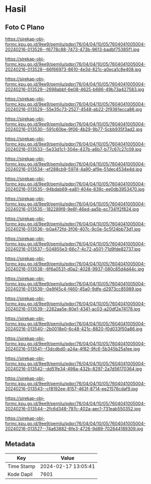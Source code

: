 # Hasil

## Foto C Plano

https://sirekap-obj-formc.kpu.go.id/9ee9/pemilu/pdpr/76/04/04/10/05/7604041005004-20240216-013526--f6778c88-7473-473b-9613-badbf75385f1.jpg

https://sirekap-obj-formc.kpu.go.id/9ee9/pemilu/pdpr/76/04/04/10/05/7604041005004-20240216-013528--66f66973-8610-4e3d-821c-a0eca1c8e408.jpg

https://sirekap-obj-formc.kpu.go.id/9ee9/pemilu/pdpr/76/04/04/10/05/7604041005004-20240216-013529--2698abbf-6e08-4625-b686-49b73a427583.jpg

https://sirekap-obj-formc.kpu.go.id/9ee9/pemilu/pdpr/76/04/04/10/05/7604041005004-20240216-013529--55e35c73-2527-4548-ab22-2f9381ecca86.jpg

https://sirekap-obj-formc.kpu.go.id/9ee9/pemilu/pdpr/76/04/04/10/05/7604041005004-20240216-013530--591c60be-9f06-4b29-9b77-5cbb935f3ad2.jpg

https://sirekap-obj-formc.kpu.go.id/9ee9/pemilu/pdpr/76/04/04/10/05/7604041005004-20240216-013533--5e33d1c1-304e-437b-a6b7-b77c67c27c09.jpg

https://sirekap-obj-formc.kpu.go.id/9ee9/pemilu/pdpr/76/04/04/10/05/7604041005004-20240216-013534--ef288cb9-5974-4a90-af9e-51dec4534e4d.jpg

https://sirekap-obj-formc.kpu.go.id/9ee9/pemilu/pdpr/76/04/04/10/05/7604041005004-20240216-013535--94bdab69-ea81-404e-839c-ee0db3953470.jpg

https://sirekap-obj-formc.kpu.go.id/9ee9/pemilu/pdpr/76/04/04/10/05/7604041005004-20240216-013535--182289f8-9e6f-46ed-aa5b-ec7341f2f824.jpg

https://sirekap-obj-formc.kpu.go.id/9ee9/pemilu/pdpr/76/04/04/10/05/7604041005004-20240216-013536--b0a472fd-3f06-407c-9c0e-5c5f24bb73d1.jpg

https://sirekap-obj-formc.kpu.go.id/9ee9/pemilu/pdpr/76/04/04/10/05/7604041005004-20240216-013537--504855e3-66c7-4c72-a501-71d9fde82737.jpg

https://sirekap-obj-formc.kpu.go.id/9ee9/pemilu/pdpr/76/04/04/10/05/7604041005004-20240216-013538--6f6a0531-d0a2-4028-9937-080c85d4d44c.jpg

https://sirekap-obj-formc.kpu.go.id/9ee9/pemilu/pdpr/76/04/04/10/05/7604041005004-20240216-013539--0e9f45c4-f460-45a0-9dfe-d2973cc85989.jpg

https://sirekap-obj-formc.kpu.go.id/9ee9/pemilu/pdpr/76/04/04/10/05/7604041005004-20240216-013539--2262aa5e-80e1-4341-ac03-a20df2e74178.jpg

https://sirekap-obj-formc.kpu.go.id/9ee9/pemilu/pdpr/76/04/04/10/05/7604041005004-20240216-013540--2b0018e0-6c48-421c-8820-f0d033f50a86.jpg

https://sirekap-obj-formc.kpu.go.id/9ee9/pemilu/pdpr/76/04/04/10/05/7604041005004-20240216-013541--f3dcdbd0-a24a-4f82-9fc6-5b345b25a1ee.jpg

https://sirekap-obj-formc.kpu.go.id/9ee9/pemilu/pdpr/76/04/04/10/05/7604041005004-20240216-013542--dd51fe34-498a-432b-8297-2a7d56170364.jpg

https://sirekap-obj-formc.kpu.go.id/9ee9/pemilu/pdpr/76/04/04/10/05/7604041005004-20240216-013543--cf8192ee-8157-463f-8714-ee21576cdaf9.jpg

https://sirekap-obj-formc.kpu.go.id/9ee9/pemilu/pdpr/76/04/04/10/05/7604041005004-20240216-013544--2fc6d348-797c-402a-aec1-731eab550352.jpg

https://sirekap-obj-formc.kpu.go.id/9ee9/pemilu/pdpr/76/04/04/10/05/7604041005004-20240216-013527--74a63882-6fe3-4726-9d89-702644189309.jpg


## Metadata

| Key        | Value               |
| ---------- | ------------------- |
| Time Stamp | 2024-02-17 13:05:41 |
| Kode Dapil | 7601                |



